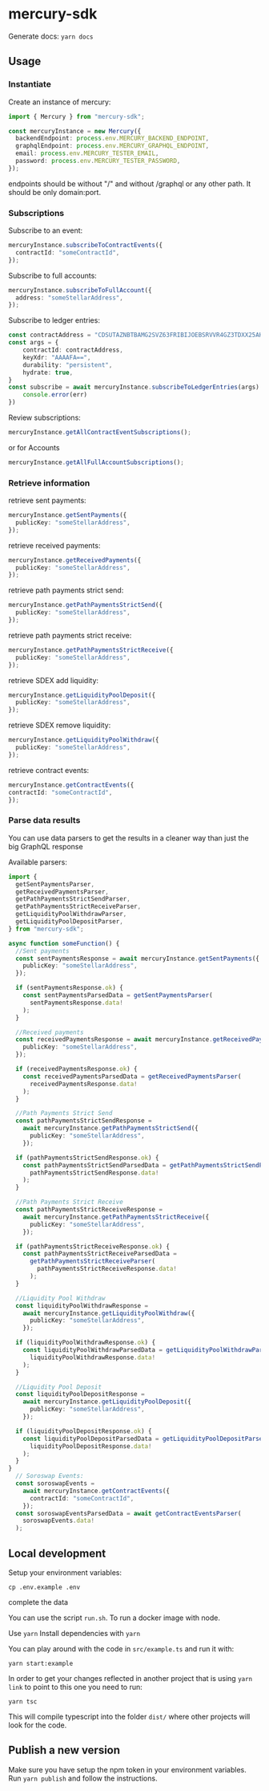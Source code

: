 # mercury-sdk

Generate docs: `yarn docs`

## Usage

### Instantiate

Create an instance of mercury:

```typescript
import { Mercury } from "mercury-sdk";

const mercuryInstance = new Mercury({
  backendEndpoint: process.env.MERCURY_BACKEND_ENDPOINT,
  graphqlEndpoint: process.env.MERCURY_GRAPHQL_ENDPOINT,
  email: process.env.MERCURY_TESTER_EMAIL,
  password: process.env.MERCURY_TESTER_PASSWORD,
});
```

endpoints should be without "/" and without /graphql or any other path. It should be only domain:port.

### Subscriptions

Subscribe to an event:

```typescript
mercuryInstance.subscribeToContractEvents({
  contractId: "someContractId",
});
```

Subscribe to full accounts:

```typescript
mercuryInstance.subscribeToFullAccount({
  address: "someStellarAddress",
});
```

Subscribe to ledger entries:

```typescript
const contractAddress = "CDSUTAZNBTBAMG2SVZ63FRIBIJOEBSRVVR4GZ3TDXX25AHUN5N3ZYMYU";
const args = {
    contractId: contractAddress,
    keyXdr: "AAAAFA==",
    durability: "persistent",
    hydrate: true,
}
const subscribe = await mercuryInstance.subscribeToLedgerEntries(args).catch((err) => {
    console.error(err)
})
```

Review subscriptions:

```typescript
mercuryInstance.getAllContractEventSubscriptions();
```

or for Accounts

```typescript
mercuryInstance.getAllFullAccountSubscriptions();
```

### Retrieve information

retrieve sent payments:

```typescript
mercuryInstance.getSentPayments({
  publicKey: "someStellarAddress",
});
```

retrieve received payments:

```typescript
mercuryInstance.getReceivedPayments({
  publicKey: "someStellarAddress",
});
```

retrieve path payments strict send:

```typescript
mercuryInstance.getPathPaymentsStrictSend({
  publicKey: "someStellarAddress",
});
```

retrieve path payments strict receive:

```typescript
mercuryInstance.getPathPaymentsStrictReceive({
  publicKey: "someStellarAddress",
});
```

retrieve SDEX add liquidity:

```typescript
mercuryInstance.getLiquidityPoolDeposit({
  publicKey: "someStellarAddress",
});
```

retrieve SDEX remove liquidity:

```typescript
mercuryInstance.getLiquidityPoolWithdraw({
  publicKey: "someStellarAddress",
});
```

retrieve contract events: 
  
  ```typescript
mercuryInstance.getContractEvents({
  contractId: "someContractId",
});
```

### Parse data results

You can use data parsers to get the results in a cleaner way than just the big GraphQL response

Available parsers:

```typescript
import {
  getSentPaymentsParser,
  getReceivedPaymentsParser,
  getPathPaymentsStrictSendParser,
  getPathPaymentsStrictReceiveParser,
  getLiquidityPoolWithdrawParser,
  getLiquidityPoolDepositParser,
} from "mercury-sdk";

async function someFunction() {
  //Sent payments
  const sentPaymentsResponse = await mercuryInstance.getSentPayments({
    publicKey: "someStellarAddress",
  });

  if (sentPaymentsResponse.ok) {
    const sentPaymentsParsedData = getSentPaymentsParser(
      sentPaymentsResponse.data!
    );
  }

  //Received payments
  const receivedPaymentsResponse = await mercuryInstance.getReceivedPayments({
    publicKey: "someStellarAddress",
  });

  if (receivedPaymentsResponse.ok) {
    const receivedPaymentsParsedData = getReceivedPaymentsParser(
      receivedPaymentsResponse.data!
    );
  }

  //Path Payments Strict Send
  const pathPaymentsStrictSendResponse =
    await mercuryInstance.getPathPaymentsStrictSend({
      publicKey: "someStellarAddress",
    });

  if (pathPaymentsStrictSendResponse.ok) {
    const pathPaymentsStrictSendParsedData = getPathPaymentsStrictSendParser(
      pathPaymentsStrictSendResponse.data!
    );
  }

  //Path Payments Strict Receive
  const pathPaymentsStrictReceiveResponse =
    await mercuryInstance.getPathPaymentsStrictReceive({
      publicKey: "someStellarAddress",
    });

  if (pathPaymentsStrictReceiveResponse.ok) {
    const pathPaymentsStrictReceiveParsedData =
      getPathPaymentsStrictReceiveParser(
        pathPaymentsStrictReceiveResponse.data!
      );
  }

  //Liquidity Pool Withdraw
  const liquidityPoolWithdrawResponse =
    await mercuryInstance.getLiquidityPoolWithdraw({
      publicKey: "someStellarAddress",
    });

  if (liquidityPoolWithdrawResponse.ok) {
    const liquidityPoolWithdrawParsedData = getLiquidityPoolWithdrawParser(
      liquidityPoolWithdrawResponse.data!
    );
  }

  //Liquidity Pool Deposit
  const liquidityPoolDepositResponse =
    await mercuryInstance.getLiquidityPoolDeposit({
      publicKey: "someStellarAddress",
    });

  if (liquidityPoolDepositResponse.ok) {
    const liquidityPoolDepositParsedData = getLiquidityPoolDepositParser(
      liquidityPoolDepositResponse.data!
    );
  }
}
  // Soroswap Events:
  const soroswapEvents = 
    await mercuryInstance.getContractEvents({
      contractId: "someContractId",
    });
  const soroswapEventsParsedData = await getContractEventsParser(
    soroswapEvents.data!
  );
```

## Local development

Setup your environment variables:

```
cp .env.example .env
```
complete the data

You can use the script `run.sh`. To run a docker image with node.

Use `yarn`
Install dependencies with `yarn`

You can play around with the code in `src/example.ts` and run it with:

```
yarn start:example
```

In order to get your changes reflected in another project that is using `yarn link` to point to this one you need to run:

```
yarn tsc
```

This will compile typescript into the folder `dist/` where other projects will look for the code.

## Publish a new version

Make sure you have setup the npm token in your environment variables.
Run `yarn publish` and follow the instructions.